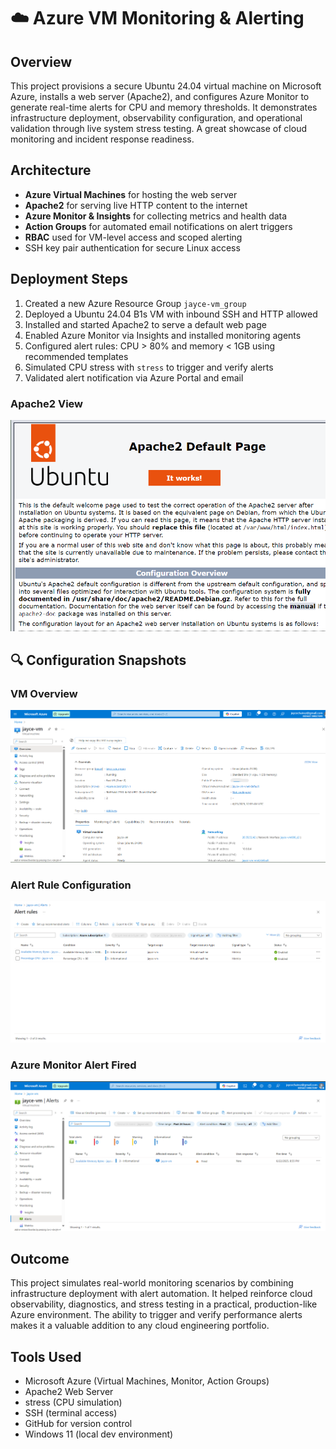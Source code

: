 # ☁️ Azure VM Monitoring & Alerting

## Overview
This project provisions a secure Ubuntu 24.04 virtual machine on Microsoft Azure, installs a web server (Apache2), and configures Azure Monitor to generate real-time alerts for CPU and memory thresholds. It demonstrates infrastructure deployment, observability configuration, and operational validation through live system stress testing. A great showcase of cloud monitoring and incident response readiness.

## Architecture
- **Azure Virtual Machines** for hosting the web server
- **Apache2** for serving live HTTP content to the internet
- **Azure Monitor & Insights** for collecting metrics and health data
- **Action Groups** for automated email notifications on alert triggers
- **RBAC** used for VM-level access and scoped alerting
- SSH key pair authentication for secure Linux access

## Deployment Steps
1. Created a new Azure Resource Group `jayce-vm_group`
2. Deployed a Ubuntu 24.04 B1s VM with inbound SSH and HTTP allowed
3. Installed and started Apache2 to serve a default web page
4. Enabled Azure Monitor via Insights and installed monitoring agents
5. Configured alert rules: CPU > 80% and memory < 1GB using recommended templates
6. Simulated CPU stress with `stress` to trigger and verify alerts
7. Validated alert notification via Azure Portal and email


### Apache2 View
![Main Screenshot](./assets/apache-default.png)

## 🔍 Configuration Snapshots

### VM Overview
![VM Overview Screenshot](./assets/vm-overview.png)

### Alert Rule Configuration
![Alert Rule Screenshot](./assets/alert-rule.png)

### Azure Monitor Alert Fired
![Fired Alert Screenshot](./assets/alert-fired.png)

## Outcome
This project simulates real-world monitoring scenarios by combining infrastructure deployment with alert automation. It helped reinforce cloud observability, diagnostics, and stress testing in a practical, production-like Azure environment. The ability to trigger and verify performance alerts makes it a valuable addition to any cloud engineering portfolio.

## Tools Used
- Microsoft Azure (Virtual Machines, Monitor, Action Groups)
- Apache2 Web Server
- stress (CPU simulation)
- SSH (terminal access)
- GitHub for version control
- Windows 11 (local dev environment)
